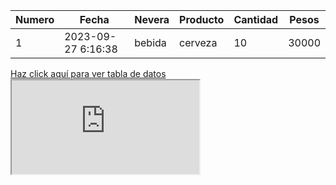<!DOCTYPE html>
<html lang="es">
<head>
    <meta charset="UTF-8">
    <meta http-equiv="X-UA-Compatible" content="IE=edge">
    <meta name="viewport" content="width=device-width, initial-scale=1.0">
    <title>Título de la página</title>
    <link href="https://stackpath.bootstrapcdn.com/bootstrap/4.5.2/css/bootstrap.min.css" rel="stylesheet">
    <link href="estilo.CSS" rel="stylesheet">
</head>
<body>
    <div class="container mt-5">
        <table class="table table-bordered table-striped">
            <thead class="thead-dark">
                <tr>
                    <th scope="col">Numero</th>
                    <th scope="col">Fecha</th>
                    <th scope="col">Nevera</th>
                    <th scope="col">Producto</th>
                    <th scope="col">Cantidad</th>
                    <th scope="col">Pesos</th>
                </tr>
            </thead>
            <tbody>
                <tr class="fila-resaltada">
                    <td>1</td>
                    <td>2023-09-27 6:16:38</td>
                    <td>bebida</td>
                    <td>cerveza</td>
                    <td>10</td>
                    <td>30000</td>
                </tr>
                <!-- Agregar más filas si es necesario -->
            </tbody>
        </table>
        <a href="https://docs.google.com/spreadsheets/d/1Mz10aB8jaR5z4HtA6InIBALCUz7c7HtJU9jYgZ5yolM/edit?usp=sharing" target="_blank">Haz click aquí para ver tabla de datos</a>
    </div>
    <iframe src="https://docs.google.com/spreadsheets/d/e/2PACX-1vTcEzIXW7rn25aeuK5V-CZgMBgzNNPvM5jLWxahDlW2g-0_IGiBmVt4GtSvRc5dfSrsbyfxmPdvsETw/pubhtml?widget=true&amp;headers=false"></iframe>
    <script src="https://stackpath.bootstrapcdn.com/bootstrap/4.5.2/js/bootstrap.min.js"></script>
</body>
</html>


